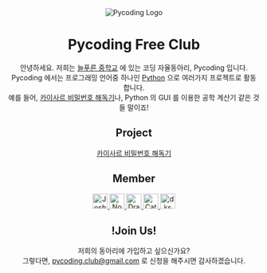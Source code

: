 <div align="center">

  <img alt="Pycoding Logo" src="https://avatars.githubusercontent.com/u/101445757?s=400&u=f43595778a7ab609a79b425c229fa51c521bd69b&v=4">

  # Pycoding Free Club

  안녕하세요. 저희는 [늘푸른 중학교](https://npr-m.goesn.kr/npr-m/main.do) 에 있는 코딩 자율동아리, Pycoding 입니다.
  <br>
  Pycoding 에서는 프로그래밍 언어중 하나인 [Python](https://www.python.org/) 으로 여러가지 프로젝트로 활동합니다.
  <br>
  예를 들어, [카이사르 비밀번호 해독기](https://github.com/Pycoding-Free-Club/Caesar-Decryptor)나, Python 의 GUI 를 이용한 공학 계산기 같은 것들 말이죠!
  
  ## Project

  [카이사르 비밀번호 해독기](https://github.com/Pycoding-Free-Club/Caesar-Decryptor)

  ## Member

  <a href="https://github.com/joshuaPJH">
    <img alt="Joshua's avatar" src="https://avatars.githubusercontent.com/u/63052825?v=4" width="30px" height="30px">
  </a>
  <a href="https://github.com/Novelier-Webbelier">
    <img alt="Novelier Webbelier's avatar" src="https://avatars.githubusercontent.com/u/96553411?s=400&u=9f1d6cd0f9d10fb0d425d54ef769f35899e979f0&v=4" width="30px" height="30px">
  </a>
  <a href="https://github.com/dragon080919">
    <img alt="Dragon's avatar" src="https://avatars.githubusercontent.com/u/93823934?v=4" width="30px" height="30px">
  </a>
  <a href="https://github.com/cattemo">
    <img alt="Cattemo's avatar" src="https://avatars.githubusercontent.com/u/101445866?v=4" width="30px" height="30px">
  </a>
  <a href="https://github.com/dkswjdals">
    <img alt="dkswjdals' avatar" src="https://avatars.githubusercontent.com/u/103344594?v=4" width="30px" height="30px">
  </a>

  ## !Join Us!

  저희의 동아리에 가입하고 싶으신가요?
  <br>
  그렇다면, pycoding.club@gmail.com 로 신청을 해주시면 감사하겠습니다.
</div>
